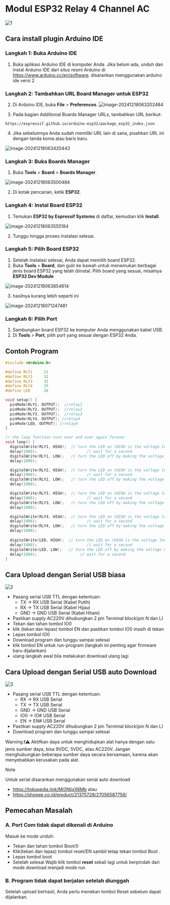 # Modul ESP32 Relay 4 Channel  AC
![1](./assets/1.png)

## Cara install plugin Arduino IDE

### Langkah 1: Buka Arduino IDE

1. Buka aplikasi Arduino IDE di komputer Anda. Jika belum ada, unduh dan instal Arduino IDE dari situs resmi Arduino di https://www.arduino.cc/en/software. disarankan menggunakan arduino ide versi 2

### Langkah 2: Tambahkan URL Board Manager untuk ESP32

2. Di Arduino IDE, buka **File** > **Preferences**.
   ![image-20241218063202484](./assets/image-20241218063202484.png)

3. Pada bagian  Additional Boards Manager URLs, tambahkan URL berikut:

```
https://espressif.github.io/arduino-esp32/package_esp32_index.json
```

4. Jika sebelumnya Anda sudah memiliki URL lain di sana, pisahkan URL ini dengan tanda koma atau baris baru.

![image-20241218063420443](./assets/image-20241218063420443.png)

### Langkah 3: Buka Boards Manager

1. Buka **Tools** > **Board** > **Boards Manager**.

![image-20241218063500484](./assets/image-20241218063500484.png)

2. Di kotak pencarian, ketik **ESP32**.

### Langkah 4: Instal Board ESP32

1. Temukan **ESP32 by Espressif Systems** di daftar, kemudian klik **Install**.

![image-20241218063555184](./assets/image-20241218063555184.png)

2. Tunggu hingga proses instalasi selesai.

### Langkah 5: Pilih Board ESP32

1. Setelah instalasi selesai, Anda dapat memilih board ESP32.
2. Buka **Tools** > **Board**, dan gulir ke bawah untuk menemukan berbagai jenis board ESP32 yang telah diinstal. Pilih board yang sesuai, misalnya **ESP32 Dev Module** 

![image-20241218063854614](./assets/image-20241218063854614.png)

3. hasilnya kurang lebih seperti ini

![image-20241218071247481](./assets/image-20241218071247481.png)

### Langkah 6: Pilih Port

1. Sambungkan board ESP32 ke komputer Anda menggunakan kabel USB.
2. Di **Tools** > **Port**, pilih port yang sesuai dengan ESP32 Anda.

## Contoh Program

```c++
#include <Arduino.h>

#define RLY1     23
#define RLY2     32
#define RLY3     33
#define RLY4     25
#define LED      26

void setup() {
  pinMode(RLY1, OUTPUT);  //relay1
  pinMode(RLY2, OUTPUT);  //relay2
  pinMode(RLY3, OUTPUT);  //relay3
  pinMode(RLY4, OUTPUT); //relay4
  pinMode(LED, OUTPUT); //relay4
}

// the loop function runs over and over again forever
void loop() {
  digitalWrite(RLY1, HIGH);  // turn the LED on (HIGH is the voltage level)
  delay(1000);                      // wait for a second
  digitalWrite(RLY1, LOW);   // turn the LED off by making the voltage LOW
  delay(1000);    

  digitalWrite(RLY2, HIGH);  // turn the LED on (HIGH is the voltage level)
  delay(1000);                      // wait for a second
  digitalWrite(RLY2, LOW);   // turn the LED off by making the voltage LOW
  delay(1000);   

  digitalWrite(RLY3, HIGH);  // turn the LED on (HIGH is the voltage level)
  delay(1000);                      // wait for a second
  digitalWrite(RLY3, LOW);   // turn the LED off by making the voltage LOW
  delay(1000);   

  digitalWrite(RLY4, HIGH);  // turn the LED on (HIGH is the voltage level)
  delay(1000);                      // wait for a second
  digitalWrite(RLY4, LOW);   // turn the LED off by making the voltage LOW
  delay(1000);   
  
  digitalWrite(LED, HIGH);  // turn the LED on (HIGH is the voltage level)
  delay(1000);                      // wait for a second
  digitalWrite(LED, LOW);   // turn the LED off by making the voltage LOW
  delay(1000);                   // wait for a second
}
```



## Cara Upload dengan Serial USB biasa

![2](./assets/3.png)

- Pasang serial USB TTL dengan ketentuan: 
  - TX -> RX USB Serial (Kabel Putih)
  - RX -> TX USB Serial (Kabel Hijau)
  - GND -> GND USB Serial (Kabel Hitam)
- Pastikan supply AC220V  dihubungkan 2 pin Terminal block(pin N dan L)
- Tekan dan tahan tombol IO0 
- klik (tekan dan lepas) tombol EN dan pastikan  tombol IO0 masih di tekan
- Lepas tombol IO0
- Download program dan tunggu sampai selesai
- klik tombol EN untuk run-program (langkah ini penting agar firmware baru dijalankan)
- ulang langkah awal bila melakukan download ulang lagi


## Cara Upload dengan Serial USB auto Download

![3](./assets/2.png)

- Pasang serial USB TTL dengan ketentuan:
  - RX -> RX USB Serial  
  - TX -> TX USB Serial 
  - GND -> GND USB Serial  
  - IO0 -> IO# USB Serial 
  - EN -> EN# USB Serial
- Pastikan supply AC220V  dihubungkan 2 pin Terminal block(pin N dan L)
- Download program dan tunggu sampai selesai

Warning:❗⚠️
Aktifkan daya untuk menghidupkan alat hanya dengan satu jenis sumber daya, bisa 9VDC, 5VDC, atau AC220V. Jangan menghubungkan beberapa sumber daya secara bersamaan, karena akan menyebabkan kerusakan pada alat.

> [!NOTE]
> Untuk serial disarankan menggunakan serial auto download
> - https://tokopedia.link/Ml3NIixX6Mb atau
> - https://shopee.co.id/product/21375728/27056587756/ 



## Pemecahan Masalah

### A. Port Com tidak dapat dikenali di Arduino

Masuk ke mode unduh:

- Tekan dan tahan tombol Boot/0
- Klik(tekan dan lepas) tombol reset/EN sambil tetap tekan tombol Boot .
- Lepas tombol boot
- Setelah selesai Wajib klik tombol **reset** sekali lagi untuk berpindah dari mode download menjadi mode run

### B. Program tidak dapat berjalan setelah diunggah

Setelah upload berhasil, Anda perlu menekan tombol Reset sebelum dapat dijalankan.

